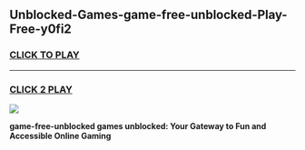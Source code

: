 
## Unblocked-Games-game-free-unblocked-Play-Free-y0fi2
<h3>
<a href="https://clearcache.space/e2bc6b?title=game-free-unblocked&ref=21A">CLICK TO PLAY</a></h3>
<hr>

<h3>
<a href="https://clearcache.space/e2bc6b?title=game-free-unblocked&ref=21A">CLICK 2 PLAY</a>
  
</h3>

<a href="https://clearcache.space/e2bc6b?title=game-free-unblocked&ref=21A"><img src="https://clearcache.store/games.png"></a>


**game-free-unblocked games unblocked: Your Gateway to Fun and Accessible Online Gaming**
